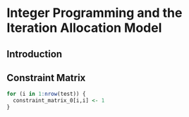 # Integer Programming and the Iteration Allocation Model                
## Introduction               

## Constraint Matrix          

```r
for (i in 1:nrow(test)) {
  constraint_matrix_0[i,i] <- 1
}
```

